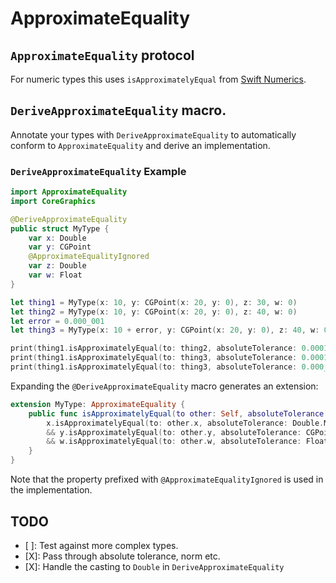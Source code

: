# ApproximateEquality

## ``ApproximateEquality`` protocol

For numeric types this uses ``isApproximatelyEqual`` from [Swift Numerics](https://www.swift.org/blog/numerics/).

## ``DeriveApproximateEquality`` macro.

Annotate your types with ``DeriveApproximateEquality`` to automatically conform to ``ApproximateEquality`` and derive an implementation.

### ``DeriveApproximateEquality`` Example

```swift
import ApproximateEquality
import CoreGraphics

@DeriveApproximateEquality
public struct MyType {
    var x: Double
    var y: CGPoint
    @ApproximateEqualityIgnored
    var z: Double
    var w: Float
}

let thing1 = MyType(x: 10, y: CGPoint(x: 20, y: 0), z: 30, w: 0)
let thing2 = MyType(x: 10, y: CGPoint(x: 20, y: 0), z: 40, w: 0)
let error = 0.000_001
let thing3 = MyType(x: 10 + error, y: CGPoint(x: 20, y: 0), z: 40, w: 0)

print(thing1.isApproximatelyEqual(to: thing2, absoluteTolerance: 0.0001))      // true
print(thing1.isApproximatelyEqual(to: thing3, absoluteTolerance: 0.0001))      // true
print(thing1.isApproximatelyEqual(to: thing3, absoluteTolerance: 0.000_000_1)) // false
```

Expanding the ``@DeriveApproximateEquality`` macro generates an extension:

```swift
extension MyType: ApproximateEquality {
    public func isApproximatelyEqual(to other: Self, absoluteTolerance: Double.Magnitude) -> Bool {
        x.isApproximatelyEqual(to: other.x, absoluteTolerance: Double.Magnitude(absoluteTolerance))
        && y.isApproximatelyEqual(to: other.y, absoluteTolerance: CGPoint.Magnitude(absoluteTolerance))
        && w.isApproximatelyEqual(to: other.w, absoluteTolerance: Float.Magnitude(absoluteTolerance))
    }
}
```

Note that the property prefixed with ``@ApproximateEqualityIgnored`` is used in the implementation.

## TODO

- [ ]: Test against more complex types.
- [X]: Pass through absolute tolerance, norm etc.
- [X]: Handle the casting to `Double` in ``DeriveApproximateEquality``
